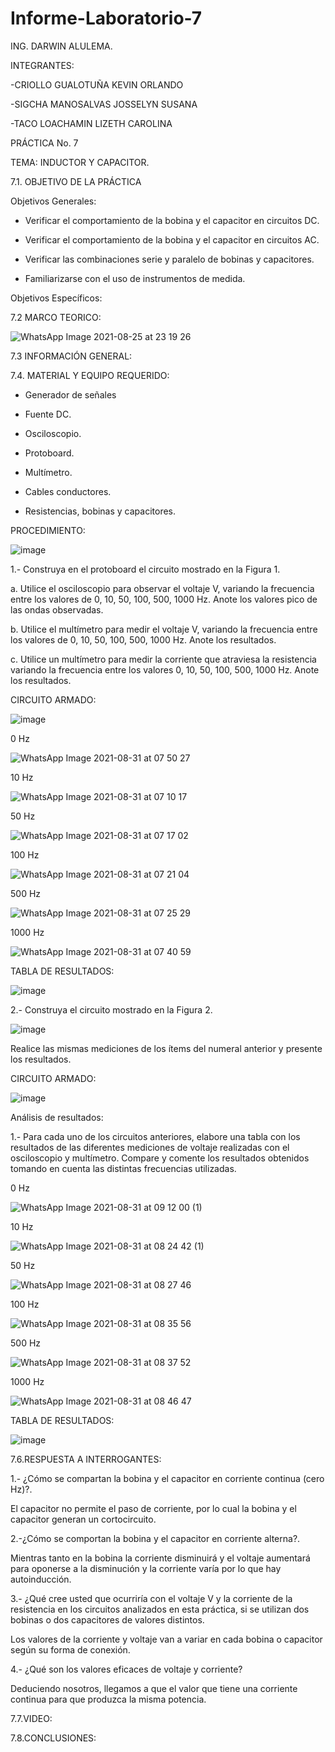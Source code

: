 # Informe-Laboratorio-7
ING. DARWIN ALULEMA.

INTEGRANTES:

-CRIOLLO GUALOTUÑA KEVIN ORLANDO

-SIGCHA MANOSALVAS JOSSELYN SUSANA

-TACO LOACHAMIN LIZETH CAROLINA

PRÁCTICA No. 7

TEMA: INDUCTOR Y CAPACITOR. 

7.1. OBJETIVO DE LA PRÁCTICA

Objetivos Generales:

-	Verificar el comportamiento de la bobina y el capacitor en circuitos DC.


-	Verificar el comportamiento de la bobina y el capacitor en circuitos AC.


-	Verificar las combinaciones serie y  paralelo de bobinas y capacitores.


-	Familiarizarse con el uso de instrumentos de medida.


	

Objetivos Específicos:


7.2 MARCO TEORICO:

![WhatsApp Image 2021-08-25 at 23 19 26](https://user-images.githubusercontent.com/85263529/131383412-9875a380-7d21-4d05-9014-72e39f9b417d.jpeg)


7.3 INFORMACIÓN GENERAL:


7.4. MATERIAL Y EQUIPO REQUERIDO:

-	Generador de señales

-	Fuente DC.


-	Osciloscopio.


-	Protoboard.


-	Multímetro.


-	Cables conductores.


-	Resistencias, bobinas y capacitores.

PROCEDIMIENTO:

![image](https://user-images.githubusercontent.com/85263529/131515975-3efa9439-3673-48df-a419-d2de7dd628d1.png)


1.- Construya en el protoboard el circuito mostrado en la Figura 1.


   a.	Utilice el osciloscopio para observar el voltaje V, variando la frecuencia entre los valores de 0, 10, 50, 100, 500, 1000 Hz. Anote los valores pico de las ondas observadas.
   
   
   b.	Utilice el multímetro para medir el voltaje V, variando la frecuencia entre los valores de 0, 10, 50, 100, 500, 1000 Hz. Anote los resultados.
   
   
   c.	Utilice un multímetro para medir la corriente que atraviesa la resistencia variando la frecuencia entre los valores 0, 10, 50, 100, 500, 1000 Hz. Anote los resultados.




CIRCUITO ARMADO:

![image](https://user-images.githubusercontent.com/85263529/131446446-690354e9-8e21-4d0f-a7fa-2dd889164251.png)

0 Hz

![WhatsApp Image 2021-08-31 at 07 50 27](https://user-images.githubusercontent.com/85263529/131507273-155b1ab5-97d4-4aaf-bce4-01fbe25d15c0.jpeg)


10 Hz

![WhatsApp Image 2021-08-31 at 07 10 17](https://user-images.githubusercontent.com/85263529/131502905-33f6d561-b112-476b-a3c8-be0019a44b8b.jpeg)

50 Hz

![WhatsApp Image 2021-08-31 at 07 17 02](https://user-images.githubusercontent.com/85263529/131503218-af3e6cba-7fbb-4379-996c-198c1b4cef35.jpeg)

100 Hz

![WhatsApp Image 2021-08-31 at 07 21 04](https://user-images.githubusercontent.com/85263529/131503333-61f2521b-ff58-46c8-a548-8b61b0693765.jpeg)

500 Hz

![WhatsApp Image 2021-08-31 at 07 25 29](https://user-images.githubusercontent.com/85263529/131507008-1f114621-9186-4a86-8015-82bb60e637a0.jpeg)

1000 Hz

![WhatsApp Image 2021-08-31 at 07 40 59](https://user-images.githubusercontent.com/85263529/131507132-1a79c5c9-9259-4037-adda-9175c2e9ff67.jpeg)


TABLA DE RESULTADOS:

![image](https://user-images.githubusercontent.com/85263529/131517496-8abeb260-59f4-4e9d-a8a7-9f708a56c7f2.png)


2.- Construya el circuito mostrado en la Figura 2.


![image](https://user-images.githubusercontent.com/85263529/131514917-9a3445c6-14ee-4aa1-ae40-e47d050174ae.png)


Realice las mismas mediciones de los ítems del numeral anterior y presente los resultados.

CIRCUITO ARMADO:

![image](https://user-images.githubusercontent.com/85263529/131516201-9c4c027c-e636-4dde-a0c1-433cb7b7cb84.png)


Análisis de resultados:


1.- Para cada uno de los circuitos anteriores, elabore una tabla con los resultados de las diferentes mediciones de voltaje realizadas con el osciloscopio y multímetro. Compare y comente los resultados obtenidos tomando en cuenta las distintas frecuencias utilizadas.





0 Hz

![WhatsApp Image 2021-08-31 at 09 12 00 (1)](https://user-images.githubusercontent.com/85263529/131520871-ba4c5ff1-629b-42a3-b4e9-f4ac3d4fa1ad.jpeg)



10 Hz

![WhatsApp Image 2021-08-31 at 08 24 42 (1)](https://user-images.githubusercontent.com/85263529/131511984-953a898c-5f3f-409f-be3b-a9db03d9af7f.jpeg)

50 Hz

![WhatsApp Image 2021-08-31 at 08 27 46](https://user-images.githubusercontent.com/85263529/131512085-3af5be11-d744-4654-9057-b2e7186e3499.jpeg)

100 Hz

![WhatsApp Image 2021-08-31 at 08 35 56](https://user-images.githubusercontent.com/85263529/131513937-490c2462-8019-4b4f-aef1-dbb698a9a032.jpeg)
 
 500 Hz
 
 ![WhatsApp Image 2021-08-31 at 08 37 52](https://user-images.githubusercontent.com/85263529/131514142-d05d204b-1ec1-42cf-b312-5364f78eb445.jpeg)

 
 1000 Hz

![WhatsApp Image 2021-08-31 at 08 46 47](https://user-images.githubusercontent.com/85263529/131514243-c64e11ea-5493-4e7d-8db9-bef7f6723d59.jpeg)

TABLA DE RESULTADOS:

![image](https://user-images.githubusercontent.com/85263529/131520621-09d75405-ee51-4dee-8455-20d28a692ea7.png)







7.6.RESPUESTA A INTERROGANTES:

 
   1.- ¿Cómo se compartan la bobina y el capacitor en corriente continua (cero Hz)?.
   
   El capacitor no permite el paso de corriente, por lo cual la bobina y el capacitor generan  un cortocircuito. 
           
           
   2.-¿Cómo se comportan la bobina y el capacitor en corriente alterna?.
   
   Mientras tanto en la bobina  la corriente disminuirá y el voltaje aumentará para oponerse a la disminución y la corriente varía por lo que hay autoinducción. 
           
   3.- ¿Qué cree usted que ocurriría con el voltaje V y la corriente de la resistencia en los circuitos analizados en esta práctica, si se utilizan dos bobinas o dos capacitores de valores distintos.
   
   Los valores de la corriente y voltaje van a variar en cada bobina o capacitor según su forma de conexión.
   
           
           
   4.- ¿Qué son los valores eficaces de voltaje y corriente?
   
   Deduciendo nosotros, llegamos a que el valor que tiene una corriente continua para que produzca la misma potencia. 
   
   


7.7.VIDEO:



7.8.CONCLUSIONES:






